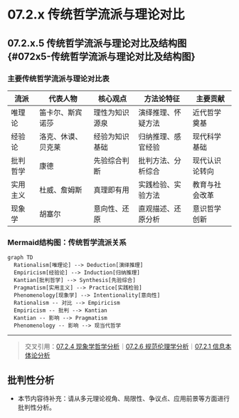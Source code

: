 # 07.2.x 传统哲学流派与理论对比

## 07.2.x.5 传统哲学流派与理论对比及结构图 {#072x5-传统哲学流派与理论对比及结构图}

### 主要传统哲学流派与理论对比表

| 流派         | 代表人物         | 核心观点         | 方法论特征         | 主要贡献         |
|--------------|------------------|------------------|--------------------|------------------|
| 唯理论       | 笛卡尔、斯宾诺莎 | 理性为知识源泉   | 演绎推理、怀疑方法 | 近代哲学奠基     |
| 经验论       | 洛克、休谟、贝克莱 | 经验为知识基础   | 归纳推理、感官经验 | 现代科学基础     |
| 批判哲学     | 康德             | 先验综合判断     | 批判方法、分析综合 | 现代认识论转向   |
| 实用主义     | 杜威、詹姆斯     | 真理即有用       | 实践检验、实验方法 | 教育与社会改革   |
| 现象学       | 胡塞尔           | 意向性、还原     | 直观描述、还原分析 | 意识哲学创新     |

### Mermaid结构图：传统哲学流派关系

```mermaid
graph TD
  Rationalism[唯理论] --> Deduction[演绎推理]
  Empiricism[经验论] --> Induction[归纳推理]
  Kantian[批判哲学] --> Synthesis[先验综合]
  Pragmatism[实用主义] --> Practice[实践检验]
  Phenomenology[现象学] --> Intentionality[意向性]
  Rationalism -- 对比 --> Empiricism
  Empiricism -- 批判 --> Kantian
  Kantian -- 影响 --> Pragmatism
  Phenomenology -- 影响 --> 现当代哲学
```

---
> 交叉引用：[07.2.4 现象学哲学分析](./现象学哲学分析.md)｜[07.2.6 规范伦理学分析](./规范伦理学分析.md)｜[07.2.1 信息本体论分析](./信息本体论分析.md)


## 批判性分析

- 本节内容待补充：请从多元理论视角、局限性、争议点、应用前景等方面进行批判性分析。
